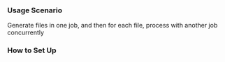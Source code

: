 ### Usage Scenario

Generate files in one job, and then for each file, process with another job concurrently

### How to Set Up